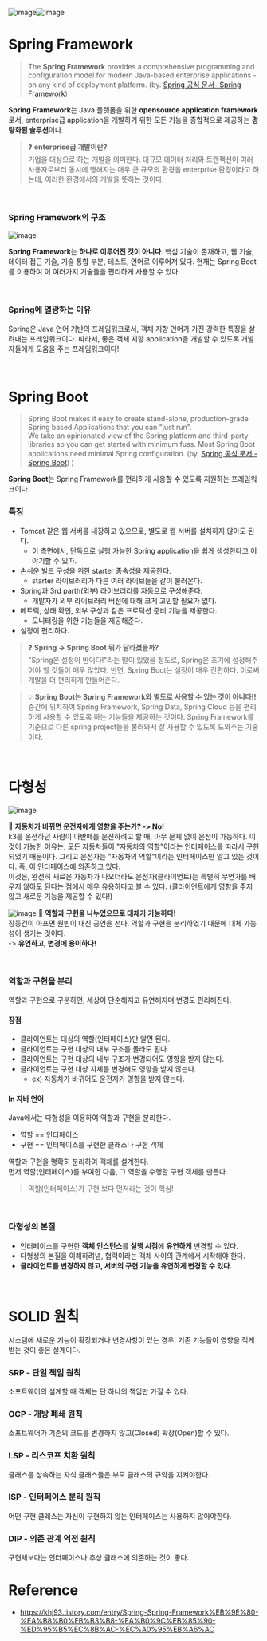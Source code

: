 ![image](https://github.com/SpringSync/Spring-Basic/assets/88030238/6ab674cd-0487-4211-bb2d-e919f1f3663d)![image](https://github.com/SpringSync/Spring-Basic/assets/88030238/72cbfa11-52e1-4650-b235-9c43a51a7c93)

# Spring Framework

> The **Spring Framework** provides a comprehensive programming and configuration model
> for modern Java-based enterprise applications - on any kind of deployment platform. (by. [Spring 공식 문서- Spring Framework](https://spring.io/projects/spring-framework#overview))

**Spring Framework**는 Java 플랫폼을 위한 **opensource application framework**로서, enterprise급 application을 개발하기 위한
모든 기능을 종합적으로 제공하는 **경량화된 솔루션**이다.

>❓ **enterprise급 개발이란?** <br>
기업을 대상으로 하는 개발을 의미한다. 대규모 데이터 처리와 트랜잭션이 여러 사용자로부터
동시에 행해지는 매우 큰 규모의 환경을 enterprise 환경이라고 하는데, 이러한 환경에서의 개발을 뜻하는 것이다.

<br>

### Spring Framework의 구조
![image](https://github.com/SpringSync/Spring-Basic/assets/88030238/e2c3e3cf-f84b-4556-8e89-28402e050615)

**Spring Framework**는 **하나로 이루어진 것이 아니다**.
핵심 기술이 존재하고, 웹 기술, 데이터 접근 기술, 기술 통합 부분, 테스트, 언어로 이루어져 있다. 
현재는 Spring Boot를 이용하여 이 여러가지 기술들을 편리하게 사용할 수 있다.

<br>

### Spring에 열광하는 이유
Spring은 Java 언어 기반의 프레임워크로서, 객체 지향 언어가 가진 강력한 특징을 
살려내는 프레임워크이다. 따라서, 좋은 객체 지향 application을 개발할 수 있도록 개발자들에게 
도움을 주는 프레임워크이다!

<br>

# Spring Boot
> Spring Boot makes it easy to create stand-alone, production-grade Spring based Applications that you can "just run".<br>
We take an opinionated view of the Spring platform and third-party libraries so you can get started with minimum fuss. 
Most Spring Boot applications need minimal Spring configuration. (by. [Spring 공식 문서 - Spring Boot](https://spring.io/projects/spring-boot))
)

**Spring Boot**는 Spring Framework를 편리하게 사용할 수 있도록 지원하는 프레임워크이다.

### 특징
- Tomcat 같은 웹 서버를 내장하고 있으므로, 별도로 웹 서버를 설치하지 않아도 된다. 
  - 이 측면에서, 단독으로 실행 가능한 Spring application을 쉽게 생성한다고 이야기할 수 있따.
- 손쉬운 빌드 구성을 위한 starter 종속성을 제공한다.
  - starter 라이브러리가 다른 여러 라이브들을 같이 불러온다.
- Spring과 3rd parth(외부) 라이브러리를 자동으로 구성해준다.
  - 개발자가 외부 라이브러리 버전에 대해 크게 고민할 필요가 없다.
- 메트릭, 상태 확인, 외부 구성과 같은 프로덕션 준비 기능을 제공한다.
  - 모니터링을 위한 기능들을 제공해준다.
- 설정이 편리하다.

>❓ **Spring -> Spring Boot 뭐가 달라졌을까?** <BR>
"Spring은 설정이 반이다!"라는 말이 있었을 정도로, Spring은 초기에 설정해주어야 할 것들이 매우 많았다.
> 반면, Spring Boot는 설정이 매우 간편하다. 이로써 개발을 더 편리하게 만들어준다.

> 💡 **Spring Boot는 Spring Framework와 별도로 사용할 수 있는 것이 아니다!!** <br>
> 중간에 위치하여 Spring Framework, Spring Data, Spring Cloud 등을 편리하게 사용할 수 있도록 하는
> 기능들을 제공하는 것이다. Spring Framework를 기준으로 다른 spring project들을 불러와서 잘 사용할 수 있도록
> 도와주는 기술이다.

<br>

# 다형성

![image](https://github.com/SpringSync/Spring-Basic/assets/88030238/8bec9eb0-4b72-4bc9-a267-9c1260699925)

📍 **자동차가 바뀌면 운전자에게 영향을 주는가? -> No!**
<br>
k3를 운전하던 사람이 아반떼를 운전하려고 할 때, 아무 문제 없이 운전이 가능하다.
이것이 가능한 이유는, 모든 자동차들이 "자동차의 역할"이라는 인터페이스를 따라서 구현되었기 때문이다.
그리고 운전자는 "자동차의 역할"이라는 인터페이스만 알고 있는 것이다. 즉, 이 인터페이스에 의존하고 있다.
<br>
이것은, 완전히 새로운 자동차가 나오더라도 운전자(클라이언트)는 특별히 무언가를 배우지 않아도 된다는 점에서
매우 유용하다고 볼 수 있다. (클라이언트에게 영향을 주지 않고 새로운 기능을 제공할 수 있다!)

![image](https://github.com/SpringSync/Spring-Basic/assets/88030238/c3a210f6-c432-47aa-ba86-83f059707125)
📍 **역할과 구현을 나누었으므로 대체가 가능하다!**
<br>
장동건이 아프면 원빈이 대신 공연을 선다. 역할과 구현을 분리하였기 때문에 대체 가능성이 생기는 것이다.
<br>
-> **유연하고, 변경에 용이하다!**

<br>

### 역할과 구현을 분리
역할과 구현으로 구분하면, 세상이 단순해지고 유연해지며 변경도 편리해진다.

#### 장점
- 클라이언트는 대상의 역할(인터페이스)만 알면 된다.
- 클라이언트는 구현 대상의 내부 구조를 몰라도 된다.
- 클라이언트는 구현 대상의 내부 구조가 변경되어도 영향을 받지 않는다.
- 클라이언트는 구현 대상 자체를 변경해도 영향을 받지 않는다.
  - ex) 자동차가 바뀌어도 운전자가 영향을 받지 않는다.

#### In 자바 언어
Java에서는 다형성을 이용하여 역할과 구현을 분리한다.
- 역할 == 인터페이스
- 구현 == 인터페이스를 구현한 클래스나 구현 객체

역할과 구현을 명확히 분리하여 객체를 설계한다.
<br> 먼저 역할(인터페이스)를 부여한 다음, 그 역할을 수행할 구현 객체를 만든다.
> 역할(인터페이스)가 구현 보다 먼저라는 것이 핵심!

<br>

### 다형성의 본질
- 인터페이스를 구현한 **객체 인스턴스**를 **실행 시점**에 **유연하게** 변경할 수 있다.
- 다형성의 본질을 이해하려념, 협력이라는 객체 사이의 관계에서 시작해야 한다.
- **클라이언트를 변경하지 않고, 서버의 구현 기능을 유연하게 변경할 수 있다.**

<br>

# SOLID 원칙
시스템에 새로운 기능이 확장되거나 
변경사항이 있는 경우, 기존 기능들이 영향을 적게 받는 것이 좋은 설계이다.

### SRP - 단일 책임 원칙
소프트웨어의 설계할 때 객체는 단 하나의 책임만 가질 수 있다.
### OCP - 개방 폐쇄 원칙
소프트웨어가 기존의 코드를 변경하지 않고(Closed) 확장(Open)할 수 있다.
### LSP - 리스코프 치환 원칙
클래스를 상속하는 자식 클래스들은 부모 클래스의 규약을 지켜야한다.
### ISP - 인터페이스 분리 원칙
어떤 구현 클래스는 자신이 구현하지 않는 인터페이스는 사용하지 않아야한다.
### DIP - 의존 관계 역전 원칙
구현체보다는 인터페이스나 추상 클래스에 의존하는 것이 좋다.


# Reference
- https://khj93.tistory.com/entry/Spring-Spring-Framework%EB%9E%80-%EA%B8%B0%EB%B3%B8-%EA%B0%9C%EB%85%90-%ED%95%B5%EC%8B%AC-%EC%A0%95%EB%A6%AC

